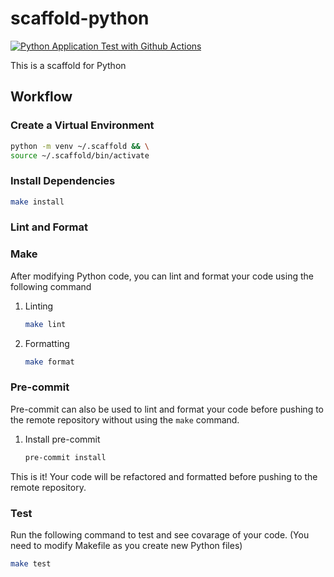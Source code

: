 # scaffold-python

[![Python Application Test with Github Actions](https://github.com/aycandv/scaffold-python/actions/workflows/main.yml/badge.svg)](https://github.com/aycandv/scaffold-python/actions/workflows/main.yml)

This is a scaffold for Python

## Workflow

### Create a Virtual Environment

```bash
python -m venv ~/.scaffold && \
source ~/.scaffold/bin/activate
```

### Install Dependencies

```bash
make install
```

### Lint and Format

### Make

After modifying Python code, you can lint and format your code using the following command

1. Linting

    ```bash
    make lint
    ```

2. Formatting

    ```bash
    make format
    ```

### Pre-commit

Pre-commit can also be used to lint and format your code before pushing to the remote repository without using the `make` command.

1. Install pre-commit

    ```bash
    pre-commit install
    ```

This is it! Your code will be refactored and formatted before pushing to the remote repository.


### Test

Run the following command to test and see covarage of your code. (You need to modify Makefile as you create new Python files)

```bash
make test
```
